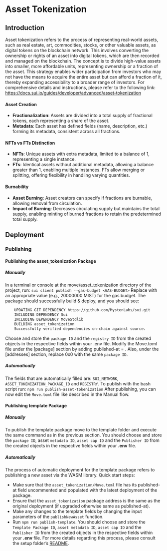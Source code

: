 # Asset Tokenization
## Introduction
Asset tokenization refers to the process of representing real-world assets, such as real estate, art, commodities, stocks, or other valuable assets, as digital tokens on the blockchain network. This involves converting the ownership or rights of an asset into digital tokens, which are then recorded and managed on the blockchain.
The concept is to divide high-value assets into smaller, more affordable units, representing ownership or a fraction of the asset.
This strategy enables wider participation from investors who may not have the means to acquire the entire asset but can afford a fraction of it, thereby expanding accessibility to a broader range of investors.
For comprehensive details and instructions, please refer to the following link:
https://docs.sui.io/guides/developer/advanced/asset-tokenization
#### Asset Creation
- **Fractionalization**: Assets are divided into a total supply of fractional tokens, each representing a share of the asset.
- **Metadata**: Each asset has defined fields (name, description, etc.) forming its metadata, consistent across all fractions.
#### NFTs vs FTs Distinction
- **NFTs**: Unique assets with extra metadata, limited to a balance of 1, representing a single instance.
- **FTs**: Identical assets without additional metadata, allowing a balance greater than 1, enabling multiple instances. FTs allow merging or splitting, offering flexibility in handling varying quantities.
#### Burnability
- **Asset Burning**: Asset creators can specify if fractions are burnable, allowing removal from circulation.
- **Impact of Burning**: Decreases circulating supply but maintains the total supply, enabling minting of burned fractions to retain the predetermined total supply.
## Deployment
### Publishing
#### Publishing the asset_tokenization Package
##### Manually
In a terminal or console at the move/asset_tokenization directory of the project, run:
`sui client publish --gas-budget <GAS-BUDGET>`
Replace <GAS-BUDGET> with an appropriate value (e.g., 20000000 MIST) for the gas budget.
The package should successfully build & deploy, and you should see:
```bash
    UPDATING GIT DEPENDENCY https://github.com/MystenLabs/sui.git
    INCLUDING DEPENDENCY Sui
    INCLUDING DEPENDENCY MoveStdlib
    BUILDING asset_tokenization
    Successfully verified dependencies on-chain against source.
```
Choose and store the `package ID` and the `registry ID` from the created objects in the respective fields within your .env file.
Modify the Move.toml file under the [package] section by adding published-at = <package ID>. Also, under the [addresses] section, replace 0x0 with the same `package ID`.
##### Automatically
The fields that are automatically filled are: `SUI_NETWORK`, `ASSET_TOKENIZATION_PACKAGE_ID` and `REGISTRY`.
To publish with the bash script run:
`npm run publish-asset-tokenization`
After publishing, you can now edit the `Move.toml` file like described in the Manual flow.
#### Publishing template Package
##### Manually
To publish the template package move to the template folder and execute the same command as in the previous section.
You should choose and store the `package ID`, asset `metadata ID`, `asset cap ID` and the `Publisher ID` from the created objects in the respective fields within your **.env** file.
##### Automatically
The process of automatic deployment for the template package refers to publishing a new asset via the WASM library. Quick start steps:
- Make sure that the `asset_tokenization/Move.toml` file has its published-at field uncommented and populated with the latest deployment of the package.
- Ensure that the `asset_tokenization` package address is the same as the original deployment (if upgraded otherwise same as published-at).
- Make any changes to the template fields by changing the input parameters of the `publishNewAsset` function.
- Run `npm run publish-template`.
You should choose and store the `Template Package ID`, `asset metadata ID`, `asset cap ID` and the `Publisher ID` from the created objects in the respective fields within your **.env** file.
For more details regarding this process, please consult the setup folder’s [README](https://github.com/MystenLabs/asset-tokenization/tree/main/setup).
